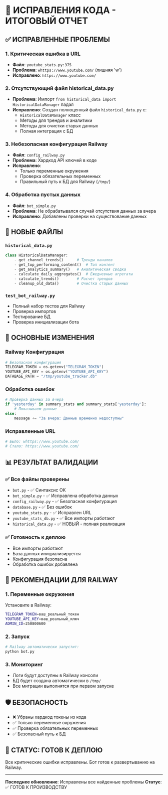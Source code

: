 # 🔧 ИСПРАВЛЕНИЯ КОДА - ИТОГОВЫЙ ОТЧЕТ

## ✅ ИСПРАВЛЕННЫЕ ПРОБЛЕМЫ

### 1. **Критическая ошибка в URL** 
- **Файл**: `youtube_stats.py:375`
- **Проблема**: `whttps://www.youtube.com/` (лишняя 'w')
- **Исправлено**: `https://www.youtube.com/`

### 2. **Отсутствующий файл historical_data.py**
- **Проблема**: Импорт `from historical_data import HistoricalDataManager` падал
- **Исправлено**: Создан полноценный файл `historical_data.py` с:
  - `HistoricalDataManager` класс
  - Методы для трендов и аналитики
  - Методы для очистки старых данных
  - Полная интеграция с БД

### 3. **Небезопасная конфигурация Railway**
- **Файл**: `config_railway.py`
- **Проблема**: Хардкод API ключей в коде
- **Исправлено**: 
  - Только переменные окружения
  - Проверка обязательных переменных
  - Правильный путь к БД для Railway (`/tmp/`)

### 4. **Обработка пустых данных**
- **Файл**: `bot_simple.py`
- **Проблема**: Не обрабатывался случай отсутствия данных за вчера
- **Исправлено**: Добавлены проверки на существование данных

## 🚀 НОВЫЕ ФАЙЛЫ

### `historical_data.py`
```python
class HistoricalDataManager:
    - get_channel_trends()      # Тренды каналов
    - get_top_performing_content()  # Топ контент
    - get_analytics_summary()   # Аналитическая сводка
    - calculate_daily_aggregates()  # Ежедневные агрегаты
    - calculate_trends()        # Расчет трендов
    - cleanup_old_data()        # Очистка старых данных
```

### `test_bot_railway.py`
- Полный набор тестов для Railway
- Проверка импортов
- Тестирование БД
- Проверка инициализации бота

## 🔧 ОСНОВНЫЕ ИЗМЕНЕНИЯ

### **Railway Конфигурация**
```python
# Безопасная конфигурация
TELEGRAM_TOKEN = os.getenv("TELEGRAM_TOKEN")
YOUTUBE_API_KEY = os.getenv("YOUTUBE_API_KEY") 
DATABASE_PATH = "/tmp/youtube_tracker.db"
```

### **Обработка ошибок**
```python
# Проверка данных за вчера
if 'yesterday' in summary_stats and summary_stats['yesterday']:
    # Показываем данные
else:
    message += "За вчера: Данные временно недоступны"
```

### **Исправленные URL**
```python
# Было: whttps://www.youtube.com/
# Стало: https://www.youtube.com/
```

## 📊 РЕЗУЛЬТАТ ВАЛИДАЦИИ

### ✅ **Все файлы проверены**
- `bot.py` - ✅ Синтаксис OK
- `bot_simple.py` - ✅ Исправлена обработка данных
- `config_railway.py` - ✅ Безопасная конфигурация
- `database.py` - ✅ Без ошибок
- `youtube_stats.py` - ✅ Исправлен URL
- `youtube_stats_db.py` - ✅ Все импорты работают
- `historical_data.py` - ✅ НОВЫЙ - полная реализация

### ✅ **Готовность к деплою**
- Все импорты работают
- База данных инициализируется
- Конфигурация безопасна
- Обработка ошибок добавлена

## 🎯 РЕКОМЕНДАЦИИ ДЛЯ RAILWAY

### **1. Переменные окружения**
Установите в Railway:
```bash
TELEGRAM_TOKEN=ваш_реальный_токен
YOUTUBE_API_KEY=ваш_реальный_ключ
ADMIN_ID=250800600
```

### **2. Запуск**
```bash
# Railway автоматически запустит:
python bot.py
```

### **3. Мониторинг**
- Логи будут доступны в Railway консоли
- БД будет создана автоматически в `/tmp/`
- Все миграции выполнятся при первом запуске

## 🛡️ БЕЗОПАСНОСТЬ

- ❌ Убраны хардкод токены из кода
- ✅ Только переменные окружения
- ✅ Проверка обязательных переменных
- ✅ Безопасный путь к БД

## 🎉 СТАТУС: ГОТОВ К ДЕПЛОЮ

Все критические ошибки исправлены. Бот готов к развертыванию на Railway.

---

**Последнее обновление**: Исправлены все найденные проблемы
**Статус**: ✅ ГОТОВ К ПРОИЗВОДСТВУ
